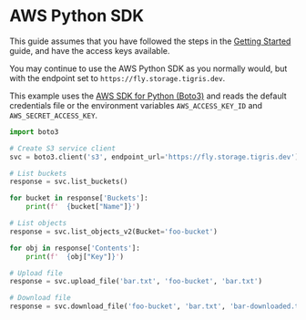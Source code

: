 # AWS Python SDK

This guide assumes that you have followed the steps in the
[Getting Started](/docs/get-started/index.md) guide, and have the access keys
available.

You may continue to use the AWS Python SDK as you normally would, but with the
endpoint set to `https://fly.storage.tigris.dev`.

This example uses the
[AWS SDK for Python (Boto3)](https://boto3.amazonaws.com/v1/documentation/api/latest/reference/services/s3.html)
and reads the default credentials file or the environment variables
`AWS_ACCESS_KEY_ID` and `AWS_SECRET_ACCESS_KEY`.

```python
import boto3

# Create S3 service client
svc = boto3.client('s3', endpoint_url='https://fly.storage.tigris.dev')

# List buckets
response = svc.list_buckets()

for bucket in response['Buckets']:
    print(f'  {bucket["Name"]}')

# List objects
response = svc.list_objects_v2(Bucket='foo-bucket')

for obj in response['Contents']:
    print(f'  {obj["Key"]}')

# Upload file
response = svc.upload_file('bar.txt', 'foo-bucket', 'bar.txt')

# Download file
response = svc.download_file('foo-bucket', 'bar.txt', 'bar-downloaded.txt')
```
